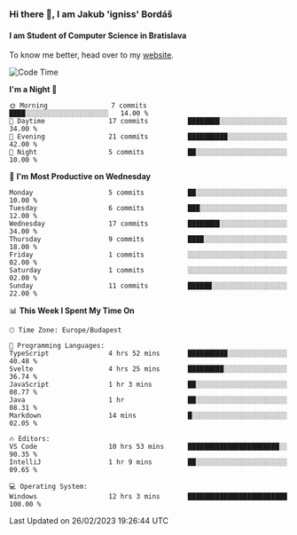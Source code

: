 ### Hi there 👋, I am Jakub 'igniss' Bordáš

#### I am Student of Computer Science in Bratislava
To know me better, head over to my [website](https://bordas.sk).


<!--START_SECTION:waka-->
![Code Time](http://img.shields.io/badge/Code%20Time-1%2C055%20hrs%2019%20mins-blue)

**I'm a Night 🦉** 

```text
🌞 Morning                7 commits           ████░░░░░░░░░░░░░░░░░░░░░   14.00 % 
🌆 Daytime                17 commits          ████████░░░░░░░░░░░░░░░░░   34.00 % 
🌃 Evening                21 commits          ██████████░░░░░░░░░░░░░░░   42.00 % 
🌙 Night                  5 commits           ██░░░░░░░░░░░░░░░░░░░░░░░   10.00 % 
```
📅 **I'm Most Productive on Wednesday** 

```text
Monday                   5 commits           ██░░░░░░░░░░░░░░░░░░░░░░░   10.00 % 
Tuesday                  6 commits           ███░░░░░░░░░░░░░░░░░░░░░░   12.00 % 
Wednesday                17 commits          ████████░░░░░░░░░░░░░░░░░   34.00 % 
Thursday                 9 commits           ████░░░░░░░░░░░░░░░░░░░░░   18.00 % 
Friday                   1 commits           ░░░░░░░░░░░░░░░░░░░░░░░░░   02.00 % 
Saturday                 1 commits           ░░░░░░░░░░░░░░░░░░░░░░░░░   02.00 % 
Sunday                   11 commits          ██████░░░░░░░░░░░░░░░░░░░   22.00 % 
```


📊 **This Week I Spent My Time On** 

```text
🕑︎ Time Zone: Europe/Budapest

💬 Programming Languages: 
TypeScript               4 hrs 52 mins       ██████████░░░░░░░░░░░░░░░   40.48 % 
Svelte                   4 hrs 25 mins       █████████░░░░░░░░░░░░░░░░   36.74 % 
JavaScript               1 hr 3 mins         ██░░░░░░░░░░░░░░░░░░░░░░░   08.77 % 
Java                     1 hr                ██░░░░░░░░░░░░░░░░░░░░░░░   08.31 % 
Markdown                 14 mins             █░░░░░░░░░░░░░░░░░░░░░░░░   02.05 % 

🔥 Editors: 
VS Code                  10 hrs 53 mins      ███████████████████████░░   90.35 % 
IntelliJ                 1 hr 9 mins         ██░░░░░░░░░░░░░░░░░░░░░░░   09.65 % 

💻 Operating System: 
Windows                  12 hrs 3 mins       █████████████████████████   100.00 % 
```


 Last Updated on 26/02/2023 19:26:44 UTC
<!--END_SECTION:waka-->
